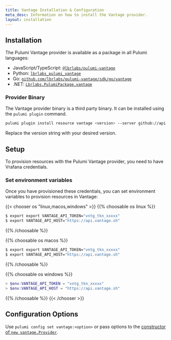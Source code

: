 ```yaml
---
title: Vantage Installation & Configuration
meta_desc: Information on how to install the Vantage provider.
layout: installation
---
```


## Installation

The Pulumi Vantage provider is available as a package in all Pulumi languages:

* JavaScript/TypeScript: [`@lbrlabs/pulumi-vantage`](https://www.npmjs.com/package/@lbrlabs/pulumi-vantage)
* Python: [`lbrlabs_pulumi_vantage`](https://pypi.org/project/lbrlabs-pulumi-vantage/)
* Go: [`github.com/lbrlabs/pulumi-vantage/sdk/go/vantage`](https://pkg.go.dev/github.com/lbrlabs/pulumi-vantage/sdk)
* .NET: [`Lbrlabs.PulumiPackage.vantage`](https://www.nuget.org/packages/Lbrlabs.PulumiPackage.vantage)

### Provider Binary

The Vantage provider binary is a third party binary. It can be installed using the `pulumi plugin` command.

```bash
pulumi plugin install resource vantage <version> --server github://api.github.com/lbrlabs
```

Replace the version string with your desired version.

## Setup

To provision resources with the Pulumi Vantage provider, you need to have Vrafana credentials. 

### Set environment variables

Once you have provisioned these credentials, you can set environment variables to provision resources in Vantage:

{{< chooser os "linux,macos,windows" >}}
{{% choosable os linux %}}

```bash
$ export export VANTAGE_API_TOKEN="vntg_tkn_xxxxx"
$ export VANTAGE_API_HOST="https://api.vantage.sh"
```

{{% /choosable %}}

{{% choosable os macos %}}

```bash
$ export export VANTAGE_API_TOKEN="vntg_tkn_xxxxx"
$ export VANTAGE_API_HOST="https://api.vantage.sh"
```

{{% /choosable %}}

{{% choosable os windows %}}

```powershell
> $env:VANTAGE_API_TOKEN = "vntg_tkn_xxxxx"
> $env:VANTAGE_API_HOST = "https://api.vantage.sh"
```

{{% /choosable %}}
{{< /chooser >}}

## Configuration Options

Use `pulumi config set vantage:<option>` or pass options to the [constructor of `new vantage.Provider`](/registry/packages/vantage/api-docs/provider).
